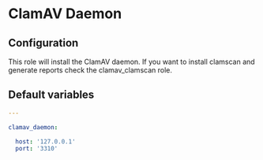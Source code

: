 # ClamAV Daemon

<!--TOC-->
<!--ENDTOC-->
## Configuration
This role will install the ClamAV daemon. If you want to install clamscan and generate reports check the clamav_clamscan role.

<!--ROLEVARS-->
## Default variables
```yaml
---

clamav_daemon:

  host: '127.0.0.1'
  port: '3310'

```

<!--ENDROLEVARS-->
